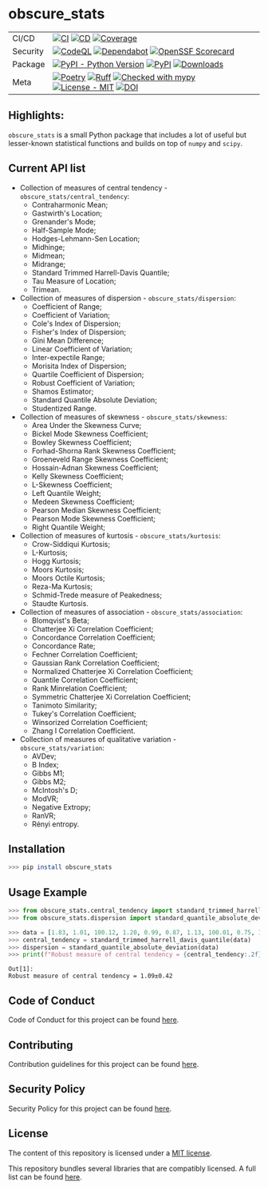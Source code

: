 # obscure_stats

| | |
| --- | --- |
| CI/CD | [![CI](https://github.com/glevv/obscure_stats/actions/workflows/package.yml/badge.svg)](https://github.com/glevv/obscure_stats/actions/workflows/package.yml) [![CD](https://github.com/glevv/obscure_stats/actions/workflows/publish.yml/badge.svg)](https://github.com/glevv/obscure_stats/actions/workflows/publish.yml) [![Coverage](https://codecov.io/github/glevv/obscure_stats/coverage.svg?branch=main)](https://codecov.io/gh/glevv/obscure_stats) |
| Security | [![CodeQL](https://github.com/glevv/obscure_stats/actions/workflows/codeql.yml/badge.svg)](https://github.com/glevv/obscure_stats/actions/workflows/codeql.yml) [![Dependabot](https://img.shields.io/badge/Dependabot-active-brightgreen.svg)](https://github.com/dependabot/dependabot-core) [![OpenSSF Scorecard](https://api.securityscorecards.dev/projects/github.com/glevv/obscure_stats/badge)](https://securityscorecards.dev/viewer/?uri=github.com/glevv/obscure_stats) |
| Package | [![PyPI - Python Version](https://img.shields.io/pypi/pyversions/obscure_stats?logo=Python)](https://pypi.org/project/obscure_stats/) [![PyPI](https://img.shields.io/pypi/v/obscure_stats?logo=PyPI)](https://pypi.org/project/obscure_stats/) [![Downloads](https://static.pepy.tech/badge/obscure_stats)](https://pepy.tech/project/obscure_stats) |
| Meta | [![Poetry](https://img.shields.io/endpoint?url=https://python-poetry.org/badge/v0.json)](https://python-poetry.org/) [![Ruff](https://img.shields.io/endpoint?url=https://raw.githubusercontent.com/astral-sh/ruff/main/assets/badge/v2.json)](https://github.com/astral-sh/ruff) [![Checked with mypy](https://www.mypy-lang.org/static/mypy_badge.svg)](https://mypy-lang.org/) [![License - MIT](https://img.shields.io/badge/license-MIT-9400d3.svg)](https://spdx.org/licenses/) [![DOI](https://zenodo.org/badge/DOI/10.5281/zenodo.10206933.svg)](https://doi.org/10.5281/zenodo.10206933)

## Highlights:

`obscure_stats` is a small Python package that includes a lot of useful but lesser-known statistical functions and builds on top of `numpy` and `scipy`.

## Current API list

- Collection of measures of central tendency - `obscure_stats/central_tendency`:
    * Contraharmonic Mean;
    * Gastwirth's Location;
    * Grenander's Mode;
    * Half-Sample Mode;
    * Hodges-Lehmann-Sen Location;
    * Midhinge;
    * Midmean;
    * Midrange;
    * Standard Trimmed Harrell-Davis Quantile;
    * Tau Measure of Location;
    * Trimean.
- Collection of measures of dispersion - `obscure_stats/dispersion`:
    * Coefficient of Range;
    * Coefficient of Variation;
    * Cole's Index of Dispersion;
    * Fisher's Index of Dispersion;
    * Gini Mean Difference;
    * Linear Coefficient of Variation;
    * Inter-expectile Range;
    * Morisita Index of Dispersion;
    * Quartile Coefficient of Dispersion;
    * Robust Coefficient of Variation;
    * Shamos Estimator;
    * Standard Quantile Absolute Deviation;
    * Studentized Range.
- Collection of measures of skewness - `obscure_stats/skewness`:
    * Area Under the Skewness Curve;
    * Bickel Mode Skewness Coefficient;
    * Bowley Skewness Coefficient;
    * Forhad-Shorna Rank Skewness Coefficient;
    * Groeneveld Range Skewness Coefficient;
    * Hossain-Adnan Skewness Coefficient;
    * Kelly Skewness Coefficient;
    * L-Skewness Coefficient;
    * Left Quantile Weight;
    * Medeen Skewness Coefficient;
    * Pearson Median Skewness Coefficient;
    * Pearson Mode Skewness Coefficient;
    * Right Quantile Weight;
- Collection of measures of kurtosis - `obscure_stats/kurtosis`:
    * Crow-Siddiqui Kurtosis;
    * L-Kurtosis;
    * Hogg Kurtosis;
    * Moors Kurtosis;
    * Moors Octile Kurtosis;
    * Reza-Ma Kurtosis;
    * Schmid-Trede measure of Peakedness;
    * Staudte Kurtosis.
- Collection of measures of association - `obscure_stats/association`:
    * Blomqvist's Beta;
    * Chatterjee Xi Correlation Coefficient;
    * Concordance Correlation Coefficient;
    * Concordance Rate;
    * Fechner Correlation Coefficient;
    * Gaussian Rank Correlation Coefficient;
    * Normalized Chatterjee Xi Correlation Coefficient;
    * Quantile Correlation Coefficient;
    * Rank Minrelation Coefficient;
    * Symmetric Chatterjee Xi Correlation Coefficient;
    * Tanimoto Similarity;
    * Tukey's Correlation Coefficient;
    * Winsorized Correlation Coefficient;
    * Zhang I Correlation Coefficient.
- Collection of measures of qualitative variation - `obscure_stats/variation`:
    * AVDev;
    * B Index;
    * Gibbs M1;
    * Gibbs M2;
    * McIntosh's D;
    * ModVR;
    * Negative Extropy;
    * RanVR;
    * Rényi entropy.

## Installation

```bash
>>> pip install obscure_stats
```

## Usage Example

```python
>>> from obscure_stats.central_tendency import standard_trimmed_harrell_davis_quantile
>>> from obscure_stats.dispersion import standard_quantile_absolute_deviation

>>> data = [1.83, 1.01, 100.12, 1.20, 0.99, 0.87, 1.13, 100.01, 0.75, 1.03]
>>> central_tendency = standard_trimmed_harrell_davis_quantile(data)
>>> dispersion = standard_quantile_absolute_deviation(data)
>>> print(f"Robust measure of central tendency = {central_tendency:.2f}±{dispersion:.2f}")
```

```
Out[1]:
Robust measure of central tendency = 1.09±0.42
```

## Code of Conduct

Code of Conduct for this project can be found [here](CODE_OF_CONDUCT.md).

## Contributing

Contribution guidelines for this project can be found [here](CONTRIBUTING.md).

## Security Policy

Security Policy for this project can be found [here](SECURITY.md).

## License

The content of this repository is licensed under a [MIT license](https://github.com/glevv/obscure_stats/blob/main/LICENSE.txt).

This repository bundles several libraries that are compatibly licensed. A full list can be found [here](https://github.com/glevv/obscure_stats/blob/main/LICENSES_bundled.txt).
